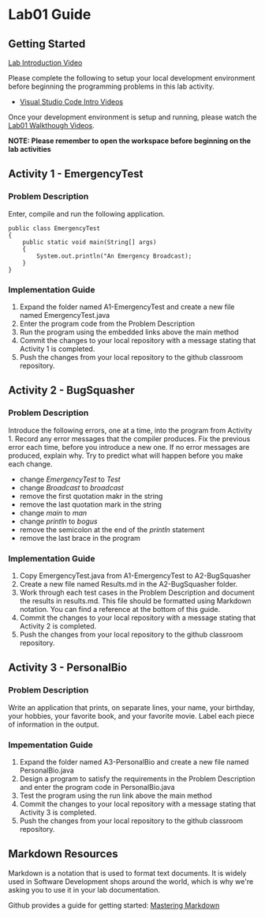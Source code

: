 # Lab01 Guide
## Getting Started
[Lab Introduction Video](https://youtu.be/K42U3bV7bMk)  

Please complete the following to setup your local development environment before beginning the programming problems in this lab activity.  
- [Visual Studio Code Intro Videos](https://code.visualstudio.com/docs/getstarted/introvideos)

Once your development environment is setup and running, please watch the [Lab01 Walkthough Videos](https://www.youtube.com/playlist?list=PLbxWwkW_BhyBD7Zj-so2hkS6aB6EgRIpf).  

**NOTE: Please remember to open the workspace before beginning on the lab activities**  

## Activity 1 - EmergencyTest
### Problem Description
Enter, compile and run the following application.  

    public class EmergencyTest
    {  
        public static void main(String[] args)
        {
            System.out.println("An Emergency Broadcast);
        }
    }  


### Implementation Guide
1. Expand the folder named A1-EmergencyTest and create a new file named EmergencyTest.java
2. Enter the program code from the Problem Description
3. Run the program using the embedded links above the main method
4. Commit the changes to your local repository with a message stating that Activity 1 is completed.
5. Push the changes from your local repository to the github classroom repository.


## Activity 2 - BugSquasher
### Problem Description
Introduce the following errors, one at a time, into the program from Activity 1.  Record any error messages that the compiler produces.  Fix the previous error each time, before you introduce a new one.  If no error messages are produced, explain why.  Try to predict what will happen before you make each change.
- change *EmergencyTest* to *Test*
- change *Broadcast* to *broadcast*
- remove the first quotation makr in the string
- remove the last quotation mark in the string
- change *main* to *man*
- change *println* to *bogus*
- remove the semicolon at the end of the *println* statement
- remove the last brace in the program
### Implementation Guide
1. Copy EmergencyTest.java from A1-EmergencyTest to A2-BugSquasher
2. Create a new file named Results.md in the A2-BugSquasher folder.
3. Work through each test cases in the Problem Description and document the results in results.md.  This file should be formatted using Markdown notation. You can find a reference at the bottom of this guide.
4. Commit the changes to your local repository with a message stating that Activity 2 is completed.
5. Push the changes from your local repository to the github classroom repository.

## Activity 3 - PersonalBio
### Problem Description
Write an application that prints, on separate lines, your name, your birthday, your hobbies, your favorite book, and your favorite movie.  Label each piece of information in the output.
### Impementation Guide
1. Expand the folder named A3-PersonalBio and create a new file named PersonalBio.java
2. Design a program to satisfy the requirements in the Problem Description and enter the program code in PersonalBio.java
3. Test the program using the run link above the main method
4. Commit the changes to your local repository with a message stating that Activity 3 is completed.
5. Push the changes from your local repository to the github classroom repository.  

## Markdown Resources
Markdown is a notation that is used to format text documents.  It is widely used in Software Development shops around the world, which is why we're asking you to use it in your lab documentation.  

Github provides a guide for getting started:  [Mastering Markdown](https://guides.github.com/features/mastering-markdown/)
